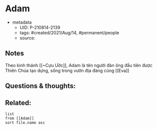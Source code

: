 # Adam

- metadata
	- UID: P-210814-2139
	- tags: #created/2021/Aug/14, #permanent/people 
	- source: 

## Notes
Theo kinh thánh [[~Cựu Ước]], Adam là tên người đàn ông đầu tiên được Thiên Chúa tạo dựng, sống trong vườn địa đàng cùng [[Eva]]

## Questions & thoughts:

## Related:
```dataview
list
from [[Adam]]
sort file.name asc
```
